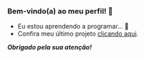 ### Bem-vindo(a) ao meu perfil! 👋

* Eu estou aprendendo a programar... 👀
* Confira meu último projeto [clicando aqui](https://github.com/Angelo-Rafael/RSA-Algorithm).

**_Obrigado pela sua atenção!_**
